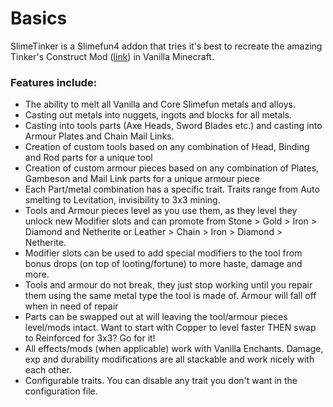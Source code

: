 # Basics

SlimeTinker is a Slimefun4 addon that tries it's best to recreate the amazing Tinker's Construct Mod ([link](https://www.curseforge.com/minecraft/mc-mods/tinkers-construct)) in Vanilla Minecraft.

### Features include:

* The ability to melt all Vanilla and Core Slimefun metals and alloys.
* Casting out metals into nuggets, ingots and blocks for all metals.
* Casting into tools parts (Axe Heads, Sword Blades etc.) and casting into Armour Plates and Chain Mail Links.
* Creation of custom tools based on any combination of Head, Binding and Rod parts for a unique tool
* Creation of custom armour pieces based on any combination of Plates, Gambeson and Mail Link parts for a unique armour piece
* Each Part/metal combination has a specific trait. Traits range from Auto smelting to Levitation, invisibility to 3x3 mining.
* Tools and Armour pieces level as you use them, as they level they unlock new Modifier slots and can promote from Stone > Gold > Iron > Diamond and Netherite or Leather > Chain > Iron > Diamond > Netherite.
* Modifier slots can be used to add special modifiers to the tool from bonus drops (on top of looting/fortune) to more haste, damage and more.
* Tools and armour do not break, they just stop working until you repair them using the same metal type the tool is made of. Armour will fall off when in need of repair
* Parts can be swapped out at will leaving the tool/armour pieces level/mods intact. Want to start with Copper to level faster THEN swap to Reinforced for 3x3? Go for it!
* All effects/mods (when applicable) work with Vanilla Enchants. Damage, exp and durability modifications are all stackable and work nicely with each other.
* Configurable traits. You can disable any trait you don't want in the configuration file.
